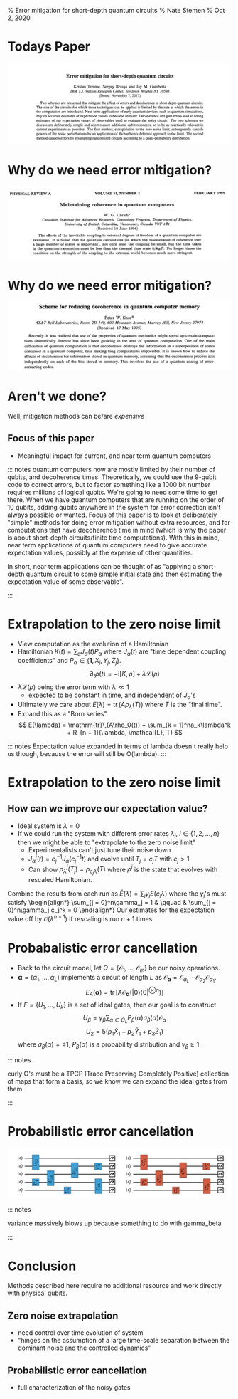 % Error mitigation for short-depth quantum circuits
% Nate Stemen
% Oct 2, 2020

# Todays Paper

![](error-mitigation-paper.png)

# Why do we need error mitigation?
![](unruh.png)

# Why do we need error mitigation?
![](shor.png)

# Aren't we done?
Well, mitigation methods can be/are _expensive_

## Focus of this paper
- Meaningful impact for current, and near term quantum computers

::: notes
quantum computers now are mostly limited by their number of qubits, and decoherence times. Theoretically, we could use the 9-qubit code to correct errors, but to factor something like a 1000 bit number requires millions of logical qubits. We're going to need some time to get there. When we have quantum computers that are running on the order of 10 qubits, adding qubits anywhere in the system for error correction isn't always possible or wanted. Focus of this paper is to look at deliberately "simple" methods for doing error mitigation without extra resources, and for computations that have decoherence time in mind (which is why the paper is about short-depth circuits/finite time computations). With this in mind, near term applications of quantum computers need to give accurate expectation values, possibly at the expense of other quantities.

In short, near term applications can be thought of as "applying a short-depth quantum circuit to some simple initial state and then estimating the expectation value of some observable".

:::


# Extrapolation to the zero noise limit

- View computation as the evolution of a Hamiltonian
- Hamiltonian $K(t) = \sum_\alpha J_\alpha(t)P_\alpha$ where $J_\alpha(t)$ are "time dependent coupling coefficients" and $P_\alpha\in \{\mathbf{1}, X_j, Y_j, Z_j\}$.
$$
\partial_t\rho(t) = -\mathrm{i}[K, \rho] + \lambda\mathcal{L}(\rho)
$$
- $\lambda\mathcal{L}(\rho)$ being the error term with $\lambda \ll 1$
  - expected to be constant in time, and independent of $J_\alpha$'s
- Ultimately we care about $E(\lambda) = \mathrm{tr}\,(A\rho_\lambda(T))$ where $T$ is the "final time".
- Expand this as a "Born series"
$$
E(\lambda) = \mathrm{tr}\,(A\rho_0(t)) + \sum_{k = 1}^na_k\lambda^k + R_{n + 1}(\lambda, \mathcal{L}, T)
$$

::: notes
Expectation value expanded in terms of lambda doesn't really help us though, because the error will still be O(lambda). 
:::

# Extrapolation to the zero noise limit
## How can we improve our expectation value?
- Ideal system is $\lambda = 0$
- If we could run the system with different error rates $\lambda_i$, $i\in\{1,2,\ldots, n\}$ then we might be able to "extrapolate to the zero noise limit"
  - Experimentalists can't just tune their noise down
  - $J_\alpha^j(t) = c_j^{-1}J_\alpha(c_j^{-1}t)$ and evolve until $T_j = c_jT$ with $c_j > 1$
  - Can show $\rho_\lambda^j(T_j) = \rho_{c_j\lambda}(T)$ where $\rho^j$ is the state that evolves with rescaled Hamiltonian.

Combine the results from each run as $\hat{E}(\lambda) = \sum_j\gamma_j E(c_j\lambda)$ where the $\gamma_j$'s must satisfy
\begin{align*}
\sum_{j = 0}^n\gamma_j = 1 & \qquad & \sum_{j = 0}^n\gamma_j c_j^k = 0
\end{align*}
Our estimates for the expectation value off by $\mathcal{O}(\lambda^{n + 1})$ if rescaling is run $n + 1$ times.


# Probabalistic error cancellation

- Back to the circuit model, let $\Omega = \{\mathcal{O}_1,\dots,\mathcal{O}_m\}$ be our noisy operations.
- $\mathbf{\alpha} = (\alpha_1, \ldots, \alpha_L)$ implements a circuit of length $L$ as $\mathcal{O}_\mathbf{\alpha} = \mathcal{O}_{\alpha_L}\cdots\mathcal{O}_{\alpha_2}\mathcal{O}_{\alpha_1}$.
$$
E_A(\mathbf{\alpha}) = \mathrm{tr}\,[A\mathcal{O}_\mathbf{\alpha}(|0\rangle\langle 0|^{\otimes n})]
$$
- If $\Gamma = \{U_1, \ldots, U_k\}$ is a set of ideal gates, then our goal is to construct
$$
U_\beta = \gamma_\beta\sum_{\alpha \in\Omega_L}P_\beta(\alpha)\sigma_\beta(\alpha)\mathcal{O}_\alpha
$$
$$
U_2 = 5\left(p_1\tilde{X}_1 - p_2\tilde{Y}_1 + p_3\tilde{Z}_1\right)
$$
where $\sigma_\beta(\alpha) = \pm 1$, $P_\beta(\alpha)$ is a probability distribution and $\gamma_\beta \geq 1$.

::: notes

curly O's must be a TPCP (Trace Preserving Completely Positive) collection of maps that form a basis, so we know we can expand the ideal gates from them.

:::

# Probabilistic error cancellation

![left circuit is the ideal, right circuit is approximated](circuit.png)

::: notes

variance massively blows up because something to do with gamma_beta

:::

# Conclusion

Methods described here require no additional resource and work directly with physical qubits.

## Zero noise extrapolation
- need control over time evolution of system
- "hinges on the assumption of a large time-scale separation between the dominant noise and the controlled dynamics"

## Probabilistic error cancellation
- full characterization of the noisy gates

